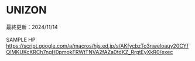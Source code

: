 # UNIZON
最終更新：2024/11/14
<br>
<br>
SAMPLE HP
  https://script.google.com/a/macros/hjs.ed.jp/s/AKfycbzTo3nweloauy20CYfQIMKUKcKRCh7ngH0pmokFRWtTNVA2fAZa0tdKZ_RrgtEyXkR0/exec

